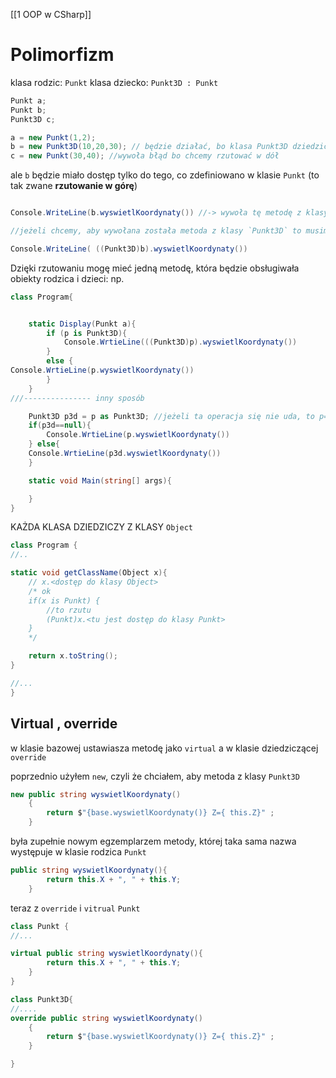 [[1 OOP w CSharp]]


# Polimorfizm

klasa rodzic: `Punkt`
klasa dziecko: `Punkt3D : Punkt`
```c#
Punkt a;
Punkt b;
Punkt3D c;

a = new Punkt(1,2);
b = new Punkt3D(10,20,30); // będzie działać, bo klasa Punkt3D dziedziczy po Punkt, więc w pewnym sensie jest Punkt
c = new Punkt(30,40); //wywoła błąd bo chcemy rzutować w dół


```
ale `b` będzie miało dostęp tylko do tego, co zdefiniowano w klasie `Punkt` (to tak zwane **rzutowanie w górę**)

```c#

Console.WriteLine(b.wyswietlKoordynaty()) //-> wywoła tę metodę z klasy `Punkt`, a nie Punkt3D

//jeżeli chcemy, aby wywołana została metoda z klasy `Punkt3D` to musimy rzutować w dół

Console.WriteLine( ((Punkt3D)b).wyswietlKoordynaty())

```

Dzięki rzutowaniu mogę mieć jedną metodę, która będzie obsługiwała obiekty rodzica i dzieci:
np.
```c#
class Program{


	static Display(Punkt a){
		if (p is Punkt3D){
			Console.WrtieLine(((Punkt3D)p).wyswietlKoordynaty())
		}
		else {
Console.WrtieLine(p.wyswietlKoordynaty())
		}
	}
///--------------- inny sposób

	Punkt3D p3d = p as Punkt3D; //jeżeli ta operacja się nie uda, to p=null
	if(p3d==null){
		Console.WrtieLine(p.wyswietlKoordynaty())
	} else{
	Console.WrtieLine(p3d.wyswietlKoordynaty())
	}

	static void Main(string[] args){

	}
}
```


KAŻDA KLASA DZIEDZICZY Z KLASY `Object`

```c#
class Program {
//..

static void getClassName(Object x){
	// x.<dostęp do klasy Object>
	/* ok
	if(x is Punkt) {
		//to rzutu
		(Punkt)x.<tu jest dostęp do klasy Punkt>
	}
	*/

	return x.toString();
}

//...
}
```

## Virtual , override

w klasie bazowej ustawiasza metodę jako `virtual`
a w klasie dziedziczącej `override`

poprzednio użyłem `new`, czyli że chciałem, aby metoda z klasy `Punkt3D` 
```c#
new public string wyswietlKoordynaty()
    {
        return $"{base.wyswietlKoordynaty()} Z={ this.Z}" ;
    }
```
była zupełnie nowym egzemplarzem metody, której taka sama nazwa występuje w klasie rodzica `Punkt`
```c#
public string wyswietlKoordynaty(){
		return this.X + ", " + this.Y;
	}

```


teraz z `override` i `vitrual`
`Punkt`
```C#
class Punkt {
//...

virtual public string wyswietlKoordynaty(){
		return this.X + ", " + this.Y;
	}
}

class Punkt3D{
//....
override public string wyswietlKoordynaty()
    {
        return $"{base.wyswietlKoordynaty()} Z={ this.Z}" ;
    }

}
```





